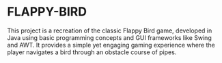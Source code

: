 # FLAPPY-BIRD
This project is a recreation of the classic Flappy Bird game, developed in Java using basic programming concepts and GUI frameworks like Swing and AWT. It provides a simple yet engaging gaming experience where the player navigates a bird through an obstacle course of pipes.
